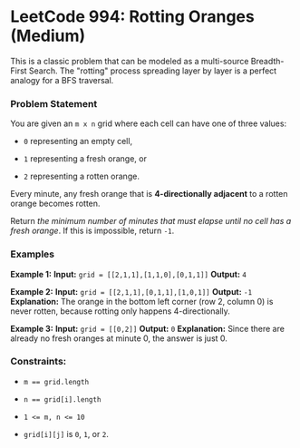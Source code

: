 # LeetCode 994: Rotting Oranges (Medium)

This is a classic problem that can be modeled as a multi-source Breadth-First Search. The "rotting" process spreading layer by layer is a perfect analogy for a BFS traversal.

### Problem Statement

You are given an `m x n` grid where each cell can have one of three values:

* `0` representing an empty cell,

* `1` representing a fresh orange, or

* `2` representing a rotten orange.

Every minute, any fresh orange that is **4-directionally adjacent** to a rotten orange becomes rotten.

Return *the minimum number of minutes that must elapse until no cell has a fresh orange*. If this is impossible, return `-1`.

### Examples

**Example 1:**
**Input:** `grid = [[2,1,1],[1,1,0],[0,1,1]]`
**Output:** `4`

**Example 2:**
**Input:** `grid = [[2,1,1],[0,1,1],[1,0,1]]`
**Output:** `-1`
**Explanation:** The orange in the bottom left corner (row 2, column 0) is never rotten, because rotting only happens 4-directionally.

**Example 3:**
**Input:** `grid = [[0,2]]`
**Output:** `0`
**Explanation:** Since there are already no fresh oranges at minute 0, the answer is just 0.

### Constraints:

* `m == grid.length`

* `n == grid[i].length`

* `1 <= m, n <= 10`

* `grid[i][j]` is `0`, `1`, or `2`.
